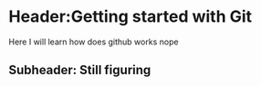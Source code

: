 # Header:Getting started with Git
Here I will learn how does github works
nope

## Subheader: Still figuring